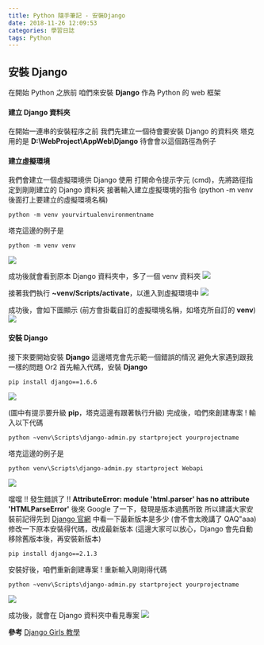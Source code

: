 ```yaml
---
title: Python 隨手筆記 - 安裝Django
date: 2018-11-26 12:09:53
categories: 學習日誌
tags: Python
---
```

## **安裝 Django**
在開始 Python 之旅前
咱們來安裝 **Django** 作為 Python 的 web 框架
#### **建立 Django 資料夾**
在開始一連串的安裝程序之前
我們先建立一個待會要安裝 Django 的資料夾
塔克用的是 **D:\WebProject\AppWeb\Django**
待會會以這個路徑為例子
#### **建立虛擬環境**
我們會建立一個虛擬環境供 Django 使用
打開命令提示字元 (cmd)，先將路徑指定到剛剛建立的 Django 資料夾
接著輸入建立虛擬環境的指令 (python -m venv 後面打上要建立的虛擬環境名稱)
```
python -m venv yourvirtualenvironmentname
```
塔克這邊的例子是
```
python -m venv venv
```
![](https://imgur.com/5H40UnX.png)

成功後就會看到原本 Django 資料夾中，多了一個 venv 資料夾
![](https://imgur.com/SlDWDuT.png)

接著我們執行 **~venv/Scripts/activate**，以進入到虛擬環境中
![](https://imgur.com/qYRZHqr.png)

成功後，會如下圖顯示 (前方會掛載自訂的虛擬環境名稱，如塔克所自訂的 **venv**)
![](https://imgur.com/eI6EgHY.png)

#### **安裝 Django**
接下來要開始安裝 **Django**
這邊塔克會先示範一個錯誤的情況
避免大家遇到跟我一樣的問題 Or2
首先輸入代碼，安裝 **Django**
```
pip install django==1.6.6
```
![](https://imgur.com/QqKBumK.png)

(圖中有提示要升級 **pip**，塔克這邊有跟著執行升級)
完成後，咱們來創建專案 !
輸入以下代碼
```
python ~venv\Scripts\django-admin.py startproject yourprojectname
```
塔克這邊的例子是
```
python venv\Scripts\django-admin.py startproject Webapi
```
![](https://imgur.com/dqi8lB5.png)

噹噹 !! 發生錯誤了 !!
**AttributeError: module 'html.parser' has no attribute 'HTMLParseError'** 
後來 Google 了一下，發現是版本過舊所致
所以建議大家安裝前記得先到 [Django 官網](https://www.djangoproject.com/) 中看一下最新版本是多少 (會不會太晚講了 QAQ"aaa)
修改一下原本安裝得代碼，改成最新版本 
(這邊大家可以放心，Django 會先自動移除舊版本後，再安裝新版本)
```
pip install django==2.1.3
```
安裝好後，咱們重新創建專案 !
重新輸入剛剛得代碼
```
python ~venv\Scripts\django-admin.py startproject yourprojectname
```
![](https://imgur.com/EJuVs2t.png)

成功後，就會在 Django 資料夾中看見專案
![](https://imgur.com/q4shGGR.png)

**參考**
[Django Girls 教學](https://carolhsu.gitbooks.io/django-girls-tutorial-traditional-chiness/content/index.html)